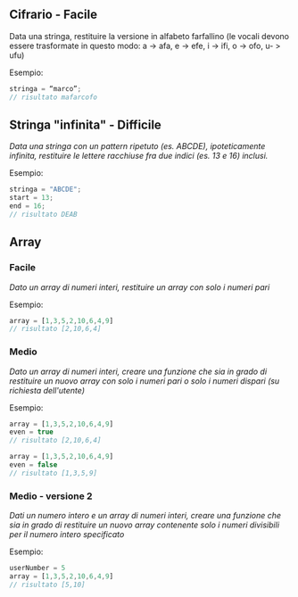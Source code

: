 ## **Cifrario - Facile**

Data una stringa, restituire la versione in alfabeto farfallino (le vocali devono essere trasformate in questo modo: a -> afa, e -> efe, i -> ifi, o -> ofo, u- > ufu)

Esempio:

```js
stringa = “marco”;
// risultato mafarcofo
```

## **Stringa "infinita" - Difficile**

*Data una stringa con un pattern ripetuto (es. ABCDE), ipoteticamente infinita, restituire le lettere racchiuse fra due indici (es. 13 e 16) inclusi.*

Esempio:

```jsx
stringa = "ABCDE";
start = 13;
end = 16;
// risultato DEAB
```

## **Array**

### Facile

*Dato un array di numeri interi, restituire un array con solo i numeri pari*

Esempio:

```jsx
array = [1,3,5,2,10,6,4,9]
// risultato [2,10,6,4]
```

### Medio

*Dato un array di numeri interi, creare una funzione che sia in grado di restituire un nuovo array con solo i numeri pari o solo i numeri dispari (su richiesta dell'utente)*

Esempio:

```jsx
array = [1,3,5,2,10,6,4,9]
even = true
// risultato [2,10,6,4]

array = [1,3,5,2,10,6,4,9]
even = false
// risultato [1,3,5,9]
```

### Medio - versione 2

*Dati un numero intero e un array di numeri interi, creare una funzione che sia in grado di restituire un nuovo array contenente solo i numeri divisibili per il numero intero specificato*

Esempio:

```jsx
userNumber = 5
array = [1,3,5,2,10,6,4,9]
// risultato [5,10]
```


